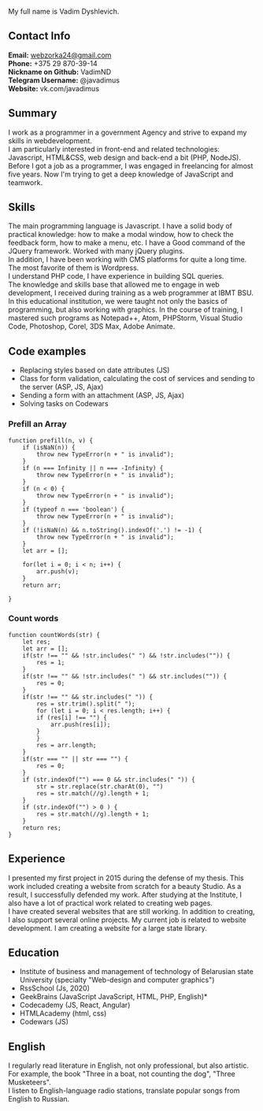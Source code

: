 My full name is Vadim Dyshlevich.

## Contact Info
__Email:__ webzorka24@gmail.com  
__Phone:__ +375 29 870-39-14  
__Nickname on Github:__ VadimND  
__Telegram Username:__ @javadimus  
__Website:__ vk.com/javadimus  

## Summary
I work as a programmer in a government Agency and strive to expand my skills in webdevelopment.  
I am particularly interested in front-end and related technologies: Javascript, HTML&CSS, web design and back-end a bit (PHP, NodeJS). 
Before I got a job as a programmer, I was engaged in freelancing for almost five years. Now I'm trying to get a deep knowledge of JavaScript and teamwork.  

## Skills
The main programming language is Javascript. I have a solid body of practical knowledge: how to make a modal window, how to check the feedback form, how to make a menu, etc. 
I have a Good command of the JQuery framework. Worked with many jQuery plugins.  
In addition, I have been working with CMS platforms for quite a long time. The most favorite of them is Wordpress.  
I understand PHP code, I have experience in building SQL queries.  
The knowledge and skills base that allowed me to engage in web development, I received during training as a web programmer at IBMT BSU.  
In this educational institution, we were taught not only the basics of programming, but also working with graphics. In the course of training, I mastered such programs as Notepad++, Atom, PHPStorm, Visual Studio Code, Photoshop, Corel, 3DS Max, Adobe Animate.

## Code examples
* Replacing styles based on date attributes (JS)
* Class for form validation, calculating the cost of services and sending to the server (ASP, JS, Ajax)
* Sending a form with an attachment (ASP, JS, Ajax)
* Solving tasks on Codewars

### Prefill an Array
```
function prefill(n, v) {  
    if (isNaN(n)) {
        throw new TypeError(n + " is invalid");
    }
    if (n === Infinity || n === -Infinity) {
        throw new TypeError(n + " is invalid");
    }
    if (n < 0) {
        throw new TypeError(n + " is invalid");
    }
    if (typeof n === 'boolean') {
        throw new TypeError(n + " is invalid");
    }
    if (!isNaN(n) && n.toString().indexOf('.') != -1) {
        throw new TypeError(n + " is invalid");
    }
    let arr = [];
    
    for(let i = 0; i < n; i++) {
        arr.push(v);
    }                            
    return arr;                           
    
}
``` 
### Count words
```
function countWords(str) {  
    let res; 
    let arr = [];
    if(str !== "" && !str.includes(" ") && !str.includes("")) {    
        res = 1;
    }
    if(str !== "" && !str.includes(" ") && str.includes("")) {    
        res = 0;
    }
    if(str !== "" && str.includes(" ")) {
        res = str.trim().split(" ");
        for (let i = 0; i < res.length; i++) {
        if (res[i] !== "") {
            arr.push(res[i]);
        }
        }
        res = arr.length;
    }      
    if(str === "" || str === "") {
        res = 0;
    } 
    if (str.indexOf("") === 0 && str.includes(" ")) {
        str = str.replace(str.charAt(0), "")
        res = str.match(//g).length + 1;
    }   
    if (str.indexOf("") > 0 ) {
        res = str.match(//g).length + 1;
    }                           
    return res;  
}
``` 
## Experience 
I presented my first project in 2015 during the defense of my thesis. This work included creating a website from scratch for a beauty Studio. As a result, I successfully defended my work. After studying at the Institute, I also have a lot of practical work related to creating web pages.  
I have created several websites that are still working. In addition to creating, I also support several online projects. My current job is related to website development. I am creating a website for a large state library.

## Education 
* Institute of business and management of technology of Belarusian state University (specialty "Web-design and computer graphics")
* RssSchool (Js, 2020)
* GeekBrains (JavaScript JavaScript, HTML, PHP, English)* 
* Codecademy (JS, React, Angular)
* HTMLAcademy (html, css)
* Codewars (JS)

## English
I regularly read literature in English, not only professional, but also artistic.  
For example, the book "Three in a boat, not counting the dog", "Three Musketeers".  
I listen to English-language radio stations, translate popular songs from English to Russian.